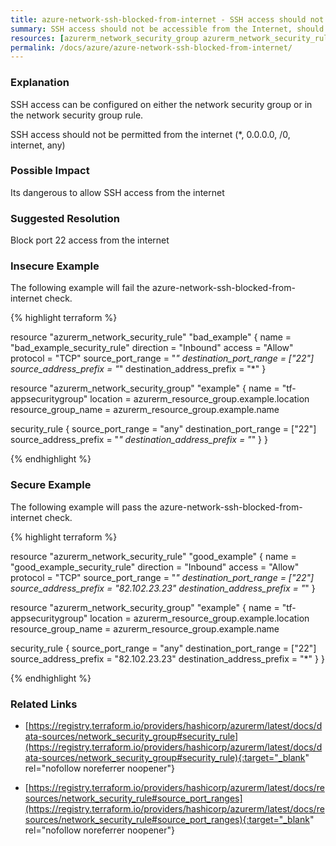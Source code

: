 ```yaml
---
title: azure-network-ssh-blocked-from-internet - SSH access should not be accessible from the Internet, should be blocked on port 22
summary: SSH access should not be accessible from the Internet, should be blocked on port 22 
resources: [azurerm_network_security_group azurerm_network_security_rule] 
permalink: /docs/azure/azure-network-ssh-blocked-from-internet/
---
```

### Explanation


SSH access can be configured on either the network security group or in the network security group rule. 

SSH access should not be permitted from the internet (*, 0.0.0.0, /0, internet, any)



### Possible Impact
Its dangerous to allow SSH access from the internet

### Suggested Resolution
Block port 22 access from the internet


### Insecure Example

The following example will fail the azure-network-ssh-blocked-from-internet check.

{% highlight terraform %}

resource "azurerm_network_security_rule" "bad_example" {
     name                        = "bad_example_security_rule"
     direction                   = "Inbound"
     access                      = "Allow"
     protocol                    = "TCP"
     source_port_range           = "*"
     destination_port_range      = ["22"]
     source_address_prefix       = "*"
     destination_address_prefix  = "*"
}

resource "azurerm_network_security_group" "example" {
  name                = "tf-appsecuritygroup"
  location            = azurerm_resource_group.example.location
  resource_group_name = azurerm_resource_group.example.name
  
  security_rule {
	 source_port_range           = "any"
     destination_port_range      = ["22"]
     source_address_prefix       = "*"
     destination_address_prefix  = "*"
  }
}

{% endhighlight %}



### Secure Example

The following example will pass the azure-network-ssh-blocked-from-internet check.

{% highlight terraform %}

resource "azurerm_network_security_rule" "good_example" {
     name                        = "good_example_security_rule"
     direction                   = "Inbound"
     access                      = "Allow"
     protocol                    = "TCP"
     source_port_range           = "*"
     destination_port_range      = ["22"]
     source_address_prefix       = "82.102.23.23"
     destination_address_prefix  = "*"
}

resource "azurerm_network_security_group" "example" {
  name                = "tf-appsecuritygroup"
  location            = azurerm_resource_group.example.location
  resource_group_name = azurerm_resource_group.example.name
  
  security_rule {
	 source_port_range           = "any"
     destination_port_range      = ["22"]
     source_address_prefix       = "82.102.23.23"
     destination_address_prefix  = "*"
  }
}

{% endhighlight %}



### Related Links


- [https://registry.terraform.io/providers/hashicorp/azurerm/latest/docs/data-sources/network_security_group#security_rule](https://registry.terraform.io/providers/hashicorp/azurerm/latest/docs/data-sources/network_security_group#security_rule){:target="_blank" rel="nofollow noreferrer noopener"}

- [https://registry.terraform.io/providers/hashicorp/azurerm/latest/docs/resources/network_security_rule#source_port_ranges](https://registry.terraform.io/providers/hashicorp/azurerm/latest/docs/resources/network_security_rule#source_port_ranges){:target="_blank" rel="nofollow noreferrer noopener"}


